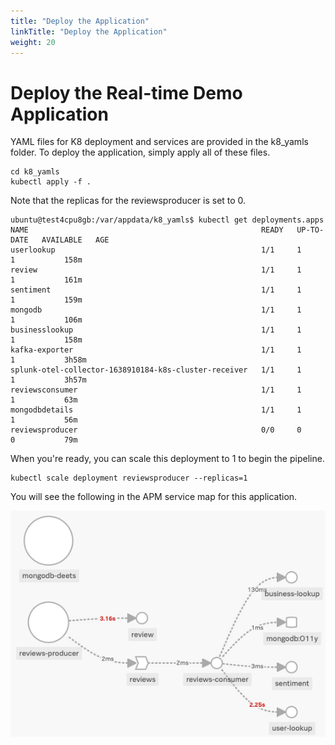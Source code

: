 ```yaml
---
title: "Deploy the Application"
linkTitle: "Deploy the Application"
weight: 20
---
```


# Deploy the Real-time Demo Application
YAML files for K8 deployment and services are provided in the k8_yamls folder. To deploy the application, simply apply all of these files.
```
cd k8_yamls
kubectl apply -f .
```

Note that the replicas for the reviewsproducer is set to 0.
```
ubuntu@test4cpu8gb:/var/appdata/k8_yamls$ kubectl get deployments.apps
NAME                                                    READY   UP-TO-DATE   AVAILABLE   AGE
userlookup                                              1/1     1            1           158m
review                                                  1/1     1            1           161m
sentiment                                               1/1     1            1           159m
mongodb                                                 1/1     1            1           106m
businesslookup                                          1/1     1            1           158m
kafka-exporter                                          1/1     1            1           3h58m
splunk-otel-collector-1638910184-k8s-cluster-receiver   1/1     1            1           3h57m
reviewsconsumer                                         1/1     1            1           63m
mongodbdetails                                          1/1     1            1           56m
reviewsproducer                                         0/0     0            0           79m
```
When you're ready, you can scale this deployment to 1 to begin the pipeline.
```
kubectl scale deployment reviewsproducer --replicas=1
```

You will see the following in the APM service map for this application.

![apmservicemap](./images/servicemapworking.png)

